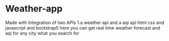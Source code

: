 # Weather-app
Made with Integration of two APIs 1.a weather api and a aqi api
html css and javascript and bootstrap5
here you can get real time weather forecast and aqi for  any city what you search for 
